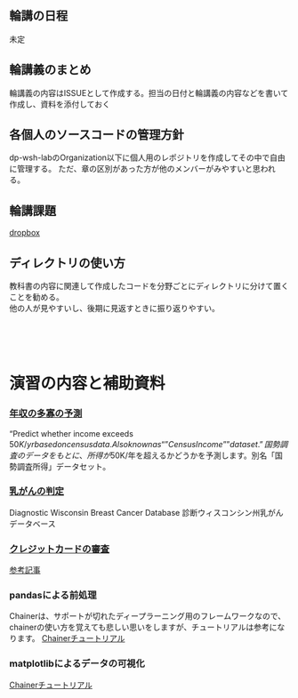## 輪講の日程
未定

## 輪講義のまとめ
輪講義の内容はISSUEとして作成する。担当の日付と輪講義の内容などを書いて作成し、資料を添付しておく

## 各個人のソースコードの管理方針
dp-wsh-labのOrganization以下に個人用のレポジトリを作成してその中で自由に管理する。
ただ、章の区別があった方が他のメンバーがみやすいと思われる。

## 輪講課題
[dropbox](https://paper.dropbox.com/doc/2020--Ax9GPfk5XYiDUBt43rtDBNVQAQ-jCw1o8efDZOBYD2uoxzQi)

## ディレクトリの使い方
教科書の内容に関連して作成したコードを分野ごとにディレクトリに分けて置くことを勧める。  
他の人が見やすいし、後期に見返すときに振り返りやすい。

<br>
<br>
<br>

# 演習の内容と補助資料
### [年収の多寡の予測 ](http://archive.ics.uci.edu/ml/datasets/Adult)
“Predict whether income exceeds $50K/yr based on census data. Also known as “”Census Income”” dataset.”
国勢調査のデータをもとに、所得が$50K/年を超えるかどうかを予測します。別名「国勢調査所得」データセット。

### [乳がんの判定](http://archive.ics.uci.edu/ml/datasets/breast+cancer+wisconsin+(diagnostic))
Diagnostic Wisconsin Breast Cancer Database
診断ウィスコンシン州乳がんデータベース

### [クレジットカードの審査](http://archive.ics.uci.edu/ml/datasets/Credit+Approval)
[参考記事](https://tjo.hatenablog.com/entry/2015/06/12/190000)

### pandasによる前処理
Chainerは、サポートが切れたディープラーニング用のフレームワークなので、chainerの使い方を覚えても悲しい思いをしますが、チュートリアルは参考になります。
[Chainerチュートリアル](https://tutorials.chainer.org/ja/11_Introduction_to_Pandas.html)


### matplotlibによるデータの可視化
[Chainerチュートリアル](https://tutorials.chainer.org/ja/12_Introduction_to_Matplotlib.html)
